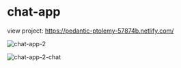 # chat-app
view project: https://pedantic-ptolemy-57874b.netlify.com/

![chat-app-2](https://user-images.githubusercontent.com/48226153/85164042-62403600-b229-11ea-994e-83361bdf7d53.png)

![chat-app-2-chat](https://user-images.githubusercontent.com/48226153/85164268-b9dea180-b229-11ea-916d-0117b6002ac6.png)
